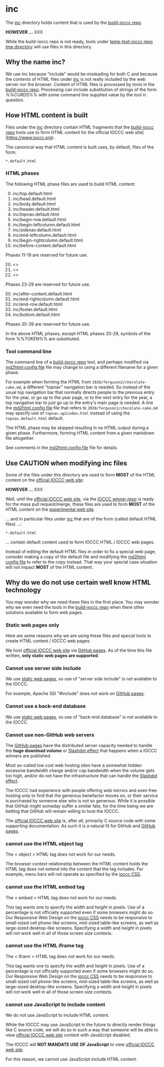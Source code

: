 # inc

The [inc](/inc) directory holds content that is used by the
[build-ioccc repo](https://github.com/ioccc-src/build-ioccc/tree/master)

**HOWEVER ...** XXX

While the build-ioccc repo is not ready, tools under
[temp-test-ioccc repo tmp directory](https://github.com/ioccc-src/temp-test-ioccc/tree/master/tmp)
will use files in this directory.


##  Why the name inc?

We use inc because "include" would be misleading for both C and because
the contents of HTML files under [inc](/inc) is not really included
by the web server nor the browser.  Content of HTML files is
processed by tools in the [build-ioccc repo](https://github.com/ioccc-src/build-ioccc/tree/master).
Processing can include substitution of strings of the form _%%CURDS%%_ with some command
line supplied value by the tool in question.


## How HTML content is built

Files under the [inc](/inc) directory contain HTML fragments that the
[build-ioccc repo](https://github.com/ioccc-src/build-ioccc/tree/master)
tools use to form HTML content for the official IOCCC web site](https://www.ioccc.org).

The canonical way that HTML content is built uses, by default, files of the form:

```
*.default.html
```


### HTML phases

The following HTML phase files are used to build HTML content:

0. inc/top.default.html
1. inc/head.default.html
2. inc/body.default.html
3. inc/header.default.html
4. inc/topnav.default.html
5. inc/begin-row.default.html
6. inc/begin-leftcolumn.default.html
7. inc/sidenav.default.html
8. inc/end-leftcolumn.default.html
9. inc/begin-rightcolumn.default.html
10. inc/before-content.default.html

Phases 11-19 are reserved for future use.

20. <<insert before pandoc tool output>>
21. <<insert pandoc tool output>>
22. <<insert after pandoc tool output>>

Phases 23-29 are reserved for future use.

30. inc/after-content.default.html
31. inc/end-rightcolumn.default.html
32. inc/end-row.default.html
33. inc/footer.default.html
34. inc/bottom.default.html

Phases 35-39 are reserved for future use.

In the above HTML phases, except HTML phases 20-29, symbols of the form %%TOKEN%% are substituted.


### Tool command line

The command line of a [build-ioccc repo](https://github.com/ioccc-src/build-ioccc/tree/master)
tool, and perhaps modified via [md2html config file](/inc/md2html.cfg) file may change
to using a different filename for a given phase.

For example when forming the HTML from `2020/ferguson2/chocolate-cake.md`,
a different "topnav" navigation bar is needed.  So instead of the
usual top navigation bar that normally directs people to the previous
entry for the year, or go up to the year page, or to the next entry
for the year, a top navigation bar to just go up to the entry's
main page is needed.   A line the [md2html config file](/inc/md2html.cfg) file
that refers to `2020/ferguson1/chocolate-cake.md` may specify use
of `topnav.up2index.html` instead of using the `topnav.default.html` default.

The HTML phase may be skipped resulting in no HTML output during a given phase.
Furthermore, forming HTML content from a given markdown file altogether.

See comments in the [md2html config file](/inc/md2html.cfg) file for details.


## Use CAUTION when modifying inc files

Some of the files under this directory are used to form **MOST** of the HTML content
on the [official IOCCC web site](https://www.ioccc.org):

**HOWEVER ...** XXX

Well, until the [official IOCCC web site](https://www.ioccc.org), via the
[IOCCC winner repo](https://github.com/ioccc-src/winner) is ready for the mass pull request/merge,
these files are used to form **MOST** of the HTML content
on the [experimental web site](https://ioccc-src.github.io/temp-test-ioccc/).

... and in particular files under [inc](/inc) that are of the form (called default HTML files) ...:

```
*.default.html
```

... contain default content used to form IOCCC HTML / IOCCC web pages.

Instead of editing the default HTML files in order to fix a special web page,
consider making a copy of the default file and modifying the [md2html config file](/inc/md2html.cfg) to refer to the copy instead.  That way your special case situation will
not impact **MOST** of the HTML content.


## Why do we do not use certain well know HTML technology

You may wonder why we need these files in the first place.
You may wonder why we even need the tools in the
[build-ioccc repo](https://github.com/ioccc-src/build-ioccc/tree/master)
when there other solutions available to form web pages.


### <a name="static-only"></a>Static web pages only

Here are some reasons why we are using these files and
special tools to create HTML content / IOCCC web pages:

We host [official IOCCC web site](https://www.ioccc.org) via [GitHub pages](https://pages.github.com).
As of the time this file written, **only static web pages are supported**.


### Cannot use server side include

We use [static web pages](#static-only), so use of "server side include" is not available to the IOCCC.

For example, Apache SSI "#include" does not work on [GitHub pages](https://pages.github.com).


### Cannot use a back-end database

We use [static web pages](#static-only), so use of "back-end database" is not available to the IOCCC.


### <a name="why-github"></a>Cannot use non-GitHub web servers

The [GitHub pages](https://pages.github.com) have the distributed server capacity needed to handle
the **huge download volume** or [Slashdot effect](https://en.wikipedia.org/wiki/Slashdot_effect)
that happens when a IOCCC winners are published.

Most so-called low cost web hosting sites have a somewhat hidden excessive bandwidth charge
and/or cap bandwidth when the volume gets too high, and/or do not have the infrastructure
that can handle the [Slashdot effect](https://en.wikipedia.org/wiki/Slashdot_effect).

The IOCCC had experience with people offering web mirrors and even free hosting
only to find that the generous benefactor moves on, or their service is purchased
by someone else who is not so generous.  While it is possible that GitHub might someday
suffer a similar fate, for the time being we are betting that GitHub will remain
willing to host the IOCCC.

The [official IOCCC web site](https://www.ioccc.org) is, after all, primarily C source code
with some supporting documentation.  As such it is a natural fit for GitHub and
[GitHub pages](https://pages.github.com).


### cannot use the HTML object tag

The _<_ object _>_ HTML tag does not work for our needs.

The browser context relationship between the HTML content holds the
HTML tag does not extend into the content that the tag includes.
For example, menu bars will not operate as specified by the [ioccc CSS](/ioccc.css).


### cannot use the HTML embed tag

The _<_ embed _>_ HTML tag does not work for our needs.

This tag wants one to specify the _width_ and _height_ in pixels.
Use of a percentage is not officially supported even if some browsers
might do so.  Our Responsive Web Design on the [ioccc CSS](/ioccc.css)
needs to be responsive to small-sized cell phone-like screens,
mid-sized table-like screens, as well as large-sized desktop-like screens.
Specifying a _width_ and _height_ in pixels will not work well in
all of those screen size contexts.


### cannot use the HTML iframe tag

The _<_ iframr _>_ HTML tag does not work for our needs.

This tag wants one to specify the _width_ and _height_ in pixels.
Use of a percentage is not officially supported even if some browsers
might do so.  Our Responsive Web Design on the [ioccc CSS](/ioccc.css)
needs to be responsive to small-sized cell phone-like screens,
mid-sized table-like screens, as well as large-sized desktop-like screens.
Specifying a _width_ and _height_ in pixels will not work well in
all of those screen size contexts.


### cannot use JavaScript to include content

We do not use JavaScript to include HTML content.

While the IOCCC may use JavaScript in the future to directly render things like C source code,
we will do so in such a way that someone will be able to view [official IOCCC web site](https://www.ioccc.org)
content with JavaScript disabled.

The IOCCC will **NOT MANDATE USE OF JavaScript** to view [official IOCCC web site](https://www.ioccc.org).

For this reason, we cannot use JavaScript include HTML content.
